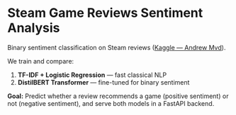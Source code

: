 # Steam Game Reviews Sentiment Analysis

Binary sentiment classification on Steam reviews ([Kaggle — Andrew Mvd](https://www.kaggle.com/datasets/andrewmvd/steam-reviews)).

We train and compare:
1. **TF-IDF + Logistic Regression** — fast classical NLP
2. **DistilBERT Transformer** — fine-tuned for binary sentiment

**Goal:** Predict whether a review recommends a game (positive sentiment) or not (negative sentiment), and serve both models in a FastAPI backend.
